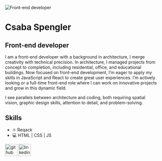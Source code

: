![Front-end developer](https://media.licdn.com/dms/image/D5616AQGsXWm6Z4uM9A/profile-displaybackgroundimage-shrink_350_1400/0/1719819618930?e=1725494400&v=beta&t=vH3ZICSYHSqPJhGoJ1r2jsTwkES_hBIxtCAclt-vFds)

# Csaba Spengler
## Front-end developer

I am a front-end developer with a background in architecture, I merge creativity with technical precision. In architecture, I managed projects from concept to completion, including residential, office, and educational buildings.
Now focused on front-end development, I’m eager to apply my skills in JavaScript and React to create great user experiences. I’m actively looking or a full-time front-end role where I can work on innovative projects and grow in this dynamic field.

I see parallels between architecture and coding, both requiring spatial vision, graphic design skills, attention to detail, and problem-solving.


## Skills
* ⚛️ Reqack
* 💻 HTML | CSS | JS



[<img src='https://www.svgrepo.com/show/475654/github-color.svg' alt='github' height='40'>](https://github.com/spcsabi)  [<img src='https://upload.wikimedia.org/wikipedia/commons/8/81/LinkedIn_icon.svg' alt='linkedin' height='40'>](https://www.linkedin.com/in/https://www.linkedin.com/in/csaba-spengler-08876287//)  
